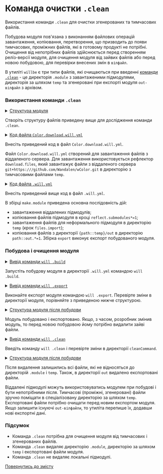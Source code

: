 # Команда очистки <code>.clean</code>

Використання команди <code>.clean</code> для очистки згенерованих та тимчасових файлів.

Побудова модуля пов'язана з виконанням файлових операцій завантаження, копіювання, перетворення, що призводить до появи тимчасових, проміжних файлів, які в готовому продукті не потрібні. Очищення від непотрібних файлів здійснюється перед створенням реліз-версії модуля, для очищення модуля від зайвих файлів або перед новою побудовою, для перевірки внесених змін в `вілфайл`. 

В утиліті `willbe` є три типи файлів, які очищаються при введенні [команди `.clean`](../concept/Command.md#Таблиця-команд-утиліти-willbe) - це директорія `.module` з завантаженими підмодулями, директорія за шляхом `temp` та згенеровані при експорті модуля `out-вілфайл` з архівом.  

### Використання команди `.clean`

<details>
  <summary><u>Структура модуля</u></summary>

```
cleanCommand
        ├── module
        │     └── Color.download.will.yml
        └── .will.yml

```

</details>

Створіть структуру файлів приведену вище для дослідження команди `.clean`.

<details>
  <summary><u>Код файла <code>Color.download.will.yml</code></u></summary>

```yaml
about :

  name : downloadFiles
  version : 0.0.1

path :

  in : '..'
  remote : 'git+https:///github.com/Wandalen/wColor.git'
  local : './temp'

reflector :

  download.files :
    src : path::remote
    dst : path::local

build :

  download.files :
    criterion :
      default : 1
    steps :
      - step::download.files

```

</details>

Внесіть приведений код в файл `Color.download.will.yml`.

Файл `Color.download.will.yml` створений для завантаження файлів з віддаленого сервера. Для завантаження використовується рефлектор `download.files`, який завантажує файли з віддаленого сервера `git+https:///github.com/Wandalen/wColor.git` в директорію з тимчасовими файлами `temp`.

<details>
  <summary><u>Код файла <code>.will.yml</code></u></summary>

```yaml
about :

  name : cleanCommand
  description : "To use .clean command"
  version : 0.0.1

submodule :

  Tools : git+https:///github.com/Wandalen/wTools.git/out/wTools#master

path :

  in : '.'
  out : 'out'
  temp : 'temp'
  out.debug :
    path : './out/module.debug'
    criterion :
      debug : 1
  out.release :
    path : './out/module.release'
    criterion :
      debug : 0

reflector :

  reflect.submodules :
    inherit : submodule::*/exported::*=1/reflector::exported.files*=1
    dst :
      basePath : .
      prefixPath : path::out.*=1
    criterion :
      debug : 1
    step : files.reflector

  reflect.files :
    filePath :
      '*.yml' : false
      '{path::temp}/out' : path::out.*=1
    criterion :
      debug : 1

step :

  files.import :
    currentPath : path::module.dir
    shell : 'will .each module .build'

  export.module :
    export : path::out.*=1
    criterion :
      debug : 1

build :

  make.module :
    criterion :
      default : 1
      debug : 1
    steps :
      - submodules.download
      - reflect.submodules*=1
      - files.import
      - reflect.files
  
  export : 
    criterion :
      default : 1
      export : 1
    steps :
      - export.module*=1

```

</details>

Внесіть приведений вище код в файл `.will.yml`.

В збірці `make.module` приведена основна послідовність дій: 
- завантаження віддалених підмодулів;
- копіювання файлів підмодуля в кроці `reflect.submodules*=1`;
- завантаження файлів для неформального підмодуля в директорію `temp` (крок `files.import`);
- копіювання файлів з директорії `{path::temp}/out` в директорію `path::out.*=1`.
Збірка `export` виконує експорт побудованого модуля.    

### Побудова і очищення модуля

<details>
  <summary><u>Вивід команди <code>will .build</code></u></summary>

```
[user@user ~]$ will .build
...
 Building module::cleanCommand / build::make.module
     . Read : /path_to_file/.module/Tools/out/wTools.out.will.yml
     + module::Tools was downloaded version master in 14.125s
   + 1/1 submodule(s) of module::cleanCommand were downloaded in 14.134s
   + reflect.submodules reflected 56 files /path_to_file/ : out/module.debug <- .module/Tools/proto in 2.041s
 > will .each module .build
Command ".each module .build"

Module at /path_to_file/module/Color.download.will.yml
 . Read : /path_to_file/module/Color.download.will.yml
 . Read 1 will-files in 0.270s 

    Building module::downloadFiles / build::download.files
     + download.files reflected 71 files :/// : path_to_file/temp <- git+https://github.com/Wandalen/wColor.git in 3.573s
    Built module::downloadFiles / build::download.files in 3.644s

   + reflect.files reflected 9 files /path_to_file/ : out/module.debug <- temp/out in 0.435s
  Built module::cleanCommand / build::make.module in 26.338s

```

</details>

Запустіть побудову модуля в директорії `.will.yml` командою `will .build`.

<details>
  <summary><u>Вивід команди <code>will .export</code></u></summary>

```
[user@user ~]$ will .export
...
 Exporting module::cleanCommand / build::export
   + Write out will-file /path_to_file/out/cleanCommand.out.will.yml
   + Exported export with 64 files in 2.241s
  Exported module::cleanCommand / build::export in 2.293s

```

</details>

Виконайте експорт модуля командою `will .export`. Перевірте зміни в директорії модуля, порівняйте з приведеною нижче структурою.

<details>
  <summary><u>Структура модуля після побудови</u></summary>

```
cleanCommand
        ├── .module
        │     └── Tools
        ├── module
        │     └── Color.download.will.yml
        ├── out
        │    ├── module.debug
        │    │           ├── debug
        │    │           └── wtools
        │    ├── cleanCommand.out.tgs
        │    └── cleanCommand.out.will.yml
        ├── temp
        │     ├── out
        │    ...   ├── debug
        │          └── wColor.out.will.yml
        └── .will.yml

```

</details>

Модуль побудовано і експортовано. Якщо, з часом, розробник змінив модуль, то перед новою побудовою йому потрібно видалити зайві файли.

<details>
  <summary><u>Вивід команди <code>will .clean</code></u></summary>

```
[user@user ~]$ will .clean
...
 - Clean deleted 323 file(s) in 1.227s

```

</details>

Введіть команду `will .clean` і перевірте зміни в директорії `cleanCommand`.

<details>
  <summary><u>Структура модуля після побудови</u></summary>

```
cleanCommand
        ├── module
        │     └── Color.download.will.yml
        ├── out
        │    └── module.debug
        │                ├── debug
        │                └── wtools
        └── .will.yml

```

</details>

Після видалення залишились всі файли, які не відносяться до директорій `.module` i `temp`. Також, в директорії `out` видалено експортовані файли.

Віддалені підмодулі можуть використовуватись модулем при побудові і бути непотрібними після. Тимчасові (проміжні, згенеровані) файли зручно поміщати в спеціалізовану директорію за шляхом `temp`. Експортовані файли потрібно очищати перед новим експортом модуля. Якщо залишити існуючі `out-вілфайли`, то утиліта перепише їх, додавши нові експортні дані. 

### Підсумок  

- Команда `.clean` потрібна для очищення модуля від тимчасових і згенерованих файлів.
- Команда `.clean` видаляє директорію `.module`, директорію за шляхом `temp` i експортовані файли модуля.  
- Команда `.clean` не видаляє локальні підмодулі.

[Повернутись до змісту](../README.md#tutorials)
